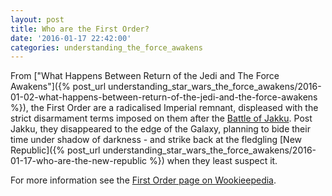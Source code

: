 ```yaml
---
layout: post
title: Who are the First Order?
date: '2016-01-17 22:42:00'
categories: understanding_the_force_awakens
---
```


From ["What Happens Between Return of the Jedi and The Force Awakens"]({% post_url understanding_star_wars_the_force_awakens/2016-01-02-what-happens-between-return-of-the-jedi-and-the-force-awakens %}), the First Order are a radicalised Imperial remnant, displeased with the strict disarmament terms imposed on them after the <a href="http://starwars.wikia.com/wiki/Battle_of_Jakku" target="_blank">Battle of Jakku</a>. Post Jakku, they disappeared to the edge of the Galaxy, planning to bide their time under shadow of darkness - and strike back at the fledgling [New Republic]({% post_url understanding_star_wars_the_force_awakens/2016-01-17-who-are-the-new-republic %}) when they least suspect it.

For more information see the <a href="http://starwars.wikia.com/wiki/First_Order" target="_blank">First Order page on Wookieepedia</a>.